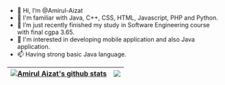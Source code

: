 - 👋 Hi, I’m @Amirul-Aizat
- 👀 I'm familiar with Java, C++, CSS, HTML, Javascript, PHP and Python.
- 🌱 I’m just recently finished my study in Software Engineering course with final cgpa 3.65.
- 💞️ I'm interested in developing mobile application and also Java application.
- 📫 Having strong basic Java language.


<!---
Amirul-Aizat/Amirul-Aizat is a ✨ special ✨ repository because its `README.md` (this file) appears on your GitHub profile.
You can click the Preview link to take a look at your changes.
--->

 <a href="#"><img align="center" src="https://github-readme-stats.vercel.app/api?username=Amirul-Aizat&show_icons=true&include_all_commits=true&theme=omni&hide_border=true" alt="Amirul Aizat's github stats" /></a> | <a href="#"><img align="center" src="https://github-readme-stats.vercel.app/api/top-langs/?username=Amirul-Aizat&layout=compact&theme=omni&hide_border=true" /></a> |
| ------------- | ------------- |
